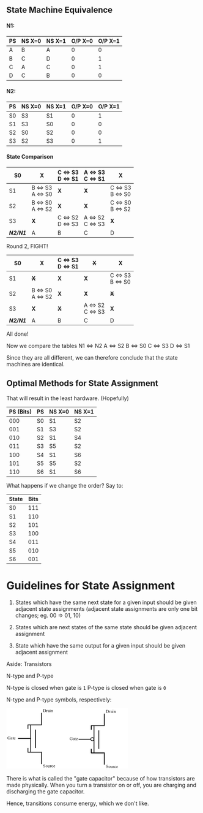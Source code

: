 ## State Machine Equivalence

#### N1:

| PS  | NS X=0 | NS X=1 | O/P X=0 | O/P X=1 |
| --- | ------ | ------ | ------- | ------- |
| A   | B      | A      | 0       | 0       |
| B   | C      | D      | 0       | 1       |
| C   | A      | C      | 0       | 1       |
| D   | C      | B      | 0       | 0       |

#### N2:

| PS  | NS X=0 | NS X=1 | O/P X=0 | O/P X=1 |
| --- | ------ | ------ | ------- | ------- |
| S0  | S3     | S1     | 0       | 1       |
| S1  | S3     | S0     | 0       | 0       |
| S2  | S0     | S2     | 0       | 0       |
| S3  | S2     | S3     | 0       | 1       |

#### State Comparison

| S0          | **X**                | C <=> S3<br>D <=> S1 | A <=> S3<br>C <=> S1 | **X**                |
| ----------- | -------------------- | -------------------- | -------------------- | -------------------- |
| S1          | B <=> S3<br>A <=> S0 | **X**                | **X**                | C <=> S3<br>B <=> S0 |
| S2          | B <=> S0<br>A <=> S2 | **X**                | **X**                | C <=> S0<br>B <=> S2 |
| S3          | **X**                | C <=> S2<br>D <=> S3 | A <=> S2<br>C <=> S3 | **X**                |
| ***N2/N1*** | A                    | B                    | C                    | D                    |

Round 2, FIGHT!

| S0          | **X**                | C <=> S3<br>D <=> S1 | ~~**X**~~            | **X**                |
| ----------- | -------------------- | -------------------- | -------------------- | -------------------- |
| S1          | ~~**X**~~            | **X**                | **X**                | C <=> S3<br>B <=> S0 |
| S2          | B <=> S0<br>A <=> S2 | **X**                | **X**                | ~~**X**~~            |
| S3          | **X**                | ~~**X**~~            | A <=> S2<br>C <=> S3 | **X**                |
| ***N2/N1*** | A                    | B                    | C                    | D                    |

All done!

Now we compare the tables
N1 <=> N2
A <=> S2
B <=> S0
C <=> S3
D <=> S1

Since they are all different, we can therefore conclude that the state machines are identical.

## Optimal Methods for State Assignment
That will result in the least hardware. (Hopefully)


| PS (Bits) | PS  | NS X=0 | NS X=1 |
| --------- | --- | ------ | ------ |
| 000       | S0  | S1     | S2     |
| 001       | S1  | S3     | S2     |
| 010       | S2  | S1     | S4     |
| 011       | S3  | S5     | S2     |
| 100       | S4  | S1     | S6     |
| 101       | S5  | S5     | S2     |
| 110       | S6  | S1     | S6     |

What happens if we change the order? Say to:

| State | Bits |
| ----- | ---- |
| S0    | 111  |
| S1    | 110  |
| S2    | 101  |
| S3    | 100  |
| S4    | 011  |
| S5    | 010  |
| S6    | 001  |

# Guidelines for State Assignment

1. States which have the same next state for a given input should be given adjacent state assignments (adjacent state assignments are only one bit changes; eg. 00 => 01, 10)

2. States which are next states of the same state should be given adjacent assignment

3. State which have the same output for a given input should be given adjacent assignment

Aside: Transistors

N-type and P-type

N-type is closed when gate is `1`
P-type is closed when gate is `0`

N-type and P-type symbols, respectively:

![](Images/Class8_1.png)

There is what is called the "gate capacitor" because of how transistors are made physically. When you turn a transistor on or off, you are charging and discharging the gate capacitor.

Hence, transitions consume energy, which we don't like.
